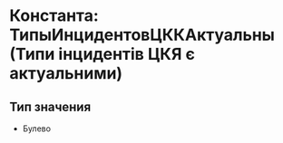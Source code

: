 ﻿# Константа: ТипыИнцидентовЦККАктуальны (Типи інцидентів ЦКЯ є актуальними)

## Тип значения

- Булево

